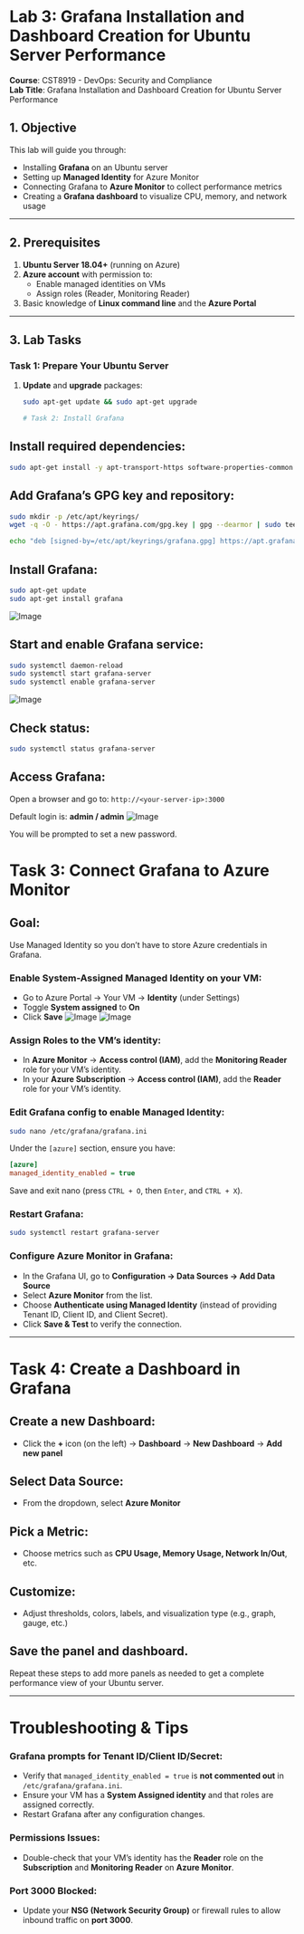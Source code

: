 # Lab 3: Grafana Installation and Dashboard Creation for Ubuntu Server Performance

**Course**: CST8919 - DevOps: Security and Compliance  
**Lab Title**: Grafana Installation and Dashboard Creation for Ubuntu Server Performance  

## 1. Objective

This lab will guide you through:
- Installing **Grafana** on an Ubuntu server
- Setting up **Managed Identity** for Azure Monitor
- Connecting Grafana to **Azure Monitor** to collect performance metrics
- Creating a **Grafana dashboard** to visualize CPU, memory, and network usage

---

## 2. Prerequisites

1. **Ubuntu Server 18.04+** (running on Azure)
2. **Azure account** with permission to:
   - Enable managed identities on VMs
   - Assign roles (Reader, Monitoring Reader)
3. Basic knowledge of **Linux command line** and the **Azure Portal**

---

## 3. Lab Tasks

### Task 1: Prepare Your Ubuntu Server

1. **Update** and **upgrade** packages:
   ```bash
   sudo apt-get update && sudo apt-get upgrade

   # Task 2: Install Grafana

## Install required dependencies:
```bash
sudo apt-get install -y apt-transport-https software-properties-common wget
```

## Add Grafana’s GPG key and repository:
```bash
sudo mkdir -p /etc/apt/keyrings/
wget -q -O - https://apt.grafana.com/gpg.key | gpg --dearmor | sudo tee /etc/apt/keyrings/grafana.gpg > /dev/null

echo "deb [signed-by=/etc/apt/keyrings/grafana.gpg] https://apt.grafana.com stable main" | sudo tee -a /etc/apt/sources.list.d/grafana.list
```

## Install Grafana:
```bash
sudo apt-get update
sudo apt-get install grafana
```
![Image](https://github.com/user-attachments/assets/00bcb0d5-a57b-4e11-858f-e5f98c3f130d)
## Start and enable Grafana service:
```bash
sudo systemctl daemon-reload
sudo systemctl start grafana-server
sudo systemctl enable grafana-server
```
![Image](https://github.com/user-attachments/assets/def70544-fdbe-4b74-878b-53f5a484d6f2)
## Check status:
```bash
sudo systemctl status grafana-server
```

## Access Grafana:
Open a browser and go to: `http://<your-server-ip>:3000`

Default login is: **admin / admin**
![Image](https://github.com/user-attachments/assets/93599756-e764-44b0-8d47-cdf34fdb5ecf)

You will be prompted to set a new password.
# Task 3: Connect Grafana to Azure Monitor

## Goal:
Use Managed Identity so you don’t have to store Azure credentials in Grafana.

### Enable System-Assigned Managed Identity on your VM:
- Go to Azure Portal → Your VM → **Identity** (under Settings)
- Toggle **System assigned** to **On**
- Click **Save**
![Image](https://github.com/user-attachments/assets/4fe54988-b366-4582-9864-48549960f934)
![Image](https://github.com/user-attachments/assets/f50a2890-72c1-41dc-8085-8fc674ed6faf)
### Assign Roles to the VM’s identity:
- In **Azure Monitor** → **Access control (IAM)**, add the **Monitoring Reader** role for your VM’s identity.
- In your **Azure Subscription** → **Access control (IAM)**, add the **Reader** role for your VM’s identity.

### Edit Grafana config to enable Managed Identity:
```bash
sudo nano /etc/grafana/grafana.ini
```

Under the `[azure]` section, ensure you have:
```ini
[azure]
managed_identity_enabled = true
```

Save and exit nano (press `CTRL + O`, then `Enter`, and `CTRL + X`).

### Restart Grafana:
```bash
sudo systemctl restart grafana-server
```

### Configure Azure Monitor in Grafana:
- In the Grafana UI, go to **Configuration → Data Sources → Add Data Source**
- Select **Azure Monitor** from the list.
- Choose **Authenticate using Managed Identity** (instead of providing Tenant ID, Client ID, and Client Secret).
- Click **Save & Test** to verify the connection.

---

# Task 4: Create a Dashboard in Grafana

## Create a new Dashboard:
- Click the **+** icon (on the left) → **Dashboard** → **New Dashboard** → **Add new panel**

## Select Data Source:
- From the dropdown, select **Azure Monitor**

## Pick a Metric:
- Choose metrics such as **CPU Usage, Memory Usage, Network In/Out**, etc.

## Customize:
- Adjust thresholds, colors, labels, and visualization type (e.g., graph, gauge, etc.)

## Save the panel and dashboard.
Repeat these steps to add more panels as needed to get a complete performance view of your Ubuntu server.

---

# Troubleshooting & Tips

### Grafana prompts for Tenant ID/Client ID/Secret:
- Verify that `managed_identity_enabled = true` is **not commented out** in `/etc/grafana/grafana.ini`.
- Ensure your VM has a **System Assigned identity** and that roles are assigned correctly.
- Restart Grafana after any configuration changes.

### Permissions Issues:
- Double-check that your VM’s identity has the **Reader** role on the **Subscription** and **Monitoring Reader** on **Azure Monitor**.

### Port 3000 Blocked:
- Update your **NSG (Network Security Group)** or firewall rules to allow inbound traffic on **port 3000**.

